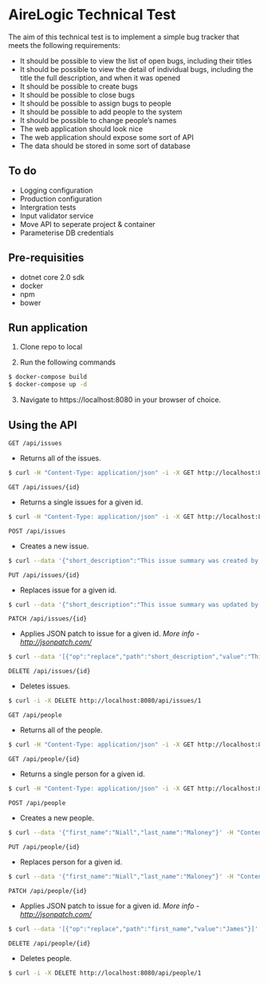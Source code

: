 # AireLogic Technical Test

The aim of this technical test is to implement a simple bug tracker that meets the following requirements:
- It should be possible to view the list of open bugs, including their titles
- It should be possible to view the detail of individual bugs, including the title the full
description, and when it was opened
- It should be possible to create bugs
- It should be possible to close bugs
- It should be possible to assign bugs to people
- It should be possible to add people to the system
- It should be possible to change people’s names
- The web application should look nice
- The web application should expose some sort of API
- The data should be stored in some sort of database

## To do

- Logging configuration
- Production configuration
- Intergration tests
- Input validator service
- Move API to seperate project & container
- Parameterise DB credentials

## Pre-requisities

- dotnet core 2.0 sdk
- docker
- npm
- bower

## Run application

1. Clone repo to local

2. Run the following commands

```bash
$ docker-compose build
$ docker-compose up -d
```

3. Navigate to https://localhost:8080 in your browser of choice.

## Using the API

`GET /api/issues`

- Returns all of the issues.

```bash
$ curl -H "Content-Type: application/json" -i -X GET http://localhost:8080/api/issues
```

`GET /api/issues/{id}`

- Returns a single issues for a given id.

```bash
$ curl -H "Content-Type: application/json" -i -X GET http://localhost:8080/api/issues/1
```

`POST /api/issues`

- Creates a new issue.

```bash
$ curl --data '{"short_description":"This issue summary was created by the API.","long_description":"This issue description was created by the API."}' -H "Content-Type: application/json" -i -X POST http://localhost:8080/api/issues
```

`PUT /api/issues/{id}`

- Replaces issue for a given id.

```bash
$ curl --data '{"short_description":"This issue summary was updated by the API.","long_description":"This issue description was updated by the API.","assignee":0,"status":"Open"}' -H "Content-Type: application/json" -i -X PUT http://localhost:8080/api/issues/1
```

`PATCH /api/issues/{id}`

- Applies JSON patch to issue for a given id. _More info - http://jsonpatch.com/_

```bash
$ curl --data '[{"op":"replace","path":"short_description","value":"This issue summary was patched by the API."}]' -H "Content-Type: application/json" -i -X PATCH http://localhost:8080/api/issues/1
```

`DELETE /api/issues/{id}`

- Deletes issues.

```bash
$ curl -i -X DELETE http://localhost:8080/api/issues/1
```

`GET /api/people`

- Returns all of the people.

```bash
$ curl -H "Content-Type: application/json" -i -X GET http://localhost:8080/api/people
```

`GET /api/people/{id}`

- Returns a single person for a given id.

```bash
$ curl -H "Content-Type: application/json" -i -X GET http://localhost:8080/api/people/0
```

`POST /api/people`

- Creates a new people.

```bash
$ curl --data '{"first_name":"Niall","last_name":"Maloney"}' -H "Content-Type: application/json" -i -X POST http://localhost:8080/api/people
```

`PUT /api/people/{id}`

- Replaces person for a given id.

```bash
$ curl --data '{"first_name":"Niall","last_name":"Maloney"}' -H "Content-Type: application/json" -i -X PUT http://localhost:8080/api/people/1
```

`PATCH /api/people/{id}`

- Applies JSON patch to issue for a given id. _More info - http://jsonpatch.com/_

```bash
$ curl --data '[{"op":"replace","path":"first_name","value":"James"}]' -H "Content-Type: application/json" -i -X PATCH http://localhost:8080/api/people/1
```

`DELETE /api/people/{id}`

- Deletes people.

```bash
$ curl -i -X DELETE http://localhost:8080/api/people/1
```
